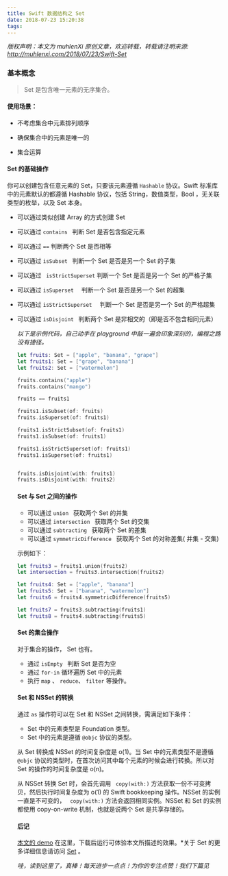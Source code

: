 ```yaml
---
title: Swift 数据结构之 Set
date: 2018-07-23 15:20:38
tags:
---
```


*版权声明：本文为 muhlenXi 原创文章，欢迎转载，转载请注明来源: <http://muhlenxi.com/2018/07/23/Swift-Set>*

### 基本概念

> Set 是包含唯一元素的无序集合。

<!-- more -->

#### 使用场景：

- 不考虑集合中元素排列顺序

- 确保集合中的元素是唯一的
- 集合运算

#### Set 的基础操作

你可以创建包含任意元素的 Set，只要该元素遵循  `Hashable` 协议。Swift 标准库中的元素默认的都遵循 Hashable 协议，包括 String，数值类型，Bool ，无关联类型的枚举，以及 Set 本身。

- 可以通过类似创建  Array  的方式创建  Set

- 可以通过  `contains `  判断 Set 是否包含指定元素

- 可以通过  `==`  判断两个  Set  是否相等

- 可以通过  `isSubset `  判断一个 Set 是否是另一个 Set 的子集

- 可以通过  ` isStrictSuperset`  判断一个 Set 是否是另一个 Set 的严格子集

- 可以通过  `isSuperset  ` 判断一个 Set 是否是另一个 Set 的超集

- 可以通过  `isStrictSuperset  ` 判断一个 Set 是否是另一个 Set 的严格超集

- 可以通过  `isDisjoint `  判断两个 Set 是非相交的（即是否不包含相同元素）

  

  *以下是示例代码，自己动手在 playground 中敲一遍会印象深刻的，编程之路没有捷径。*

  

  ```swift
  let fruits: Set = ["apple", "banana", "grape"]
  let fruits1: Set = ["grape", "banana"]
  let fruits2: Set = ["watermelon"]
  
  fruits.contains("apple")
  fruits.contains("mango")
  
  fruits == fruits1
  
  fruits1.isSubset(of: fruits)
  fruits.isSuperset(of: fruits1)
  
  fruits1.isStrictSubset(of: fruits1)
  fruits1.isSubset(of: fruits1)
  
  fruits1.isStrictSuperset(of: fruits1)
  fruits1.isSuperset(of: fruits1)
  
  
  fruits.isDisjoint(with: fruits1)
  fruits.isDisjoint(with: fruits2)
  ```

  

  #### Set 与 Set 之间的操作

  

  - 可以通过 `union `  获取两个 Set 的并集
  - 可以通过 `intersection ` 获取两个 Set 的交集
  - 可以通过 `subtracting `  获取两个 Set 的差集
  - 可以通过 `symmetricDifference `  获取两个 Set 的对称差集( 并集 - 交集)

  

  示例如下：

  

  ```swift
  let fruits3 = fruits1.union(fruits2)
  let intersection = fruits3.intersection(fruits2)
  
  let fruits4: Set = ["apple", "banana"]
  let fruits5: Set = ["banana", "watermelon"]
  let fruits6 = fruits4.symmetricDifference(fruits5)
  
  let fruits7 = fruits3.subtracting(fruits1)
  let fruits8 = fruits4.subtracting(fruits5)
  ```

  

  #### Set 的集合操作

  

  对于集合的操作， Set 也有。

  - 通过 `isEmpty ` 判断 Set 是否为空
  - 通过 `for-in` 循环遍历 Set 中的元素
  - 执行 `map` 、 `reduce`、 `filter` 等操作。

  

  #### Set 和 NSSet 的转换

  

  通过 `as`  操作符可以在 Set 和 NSSet 之间转换，需满足如下条件：

  - Set 中的元素类型是 Foundation 类型。
  - Set 中的元素是遵循 ` @objc ` 协议的类型。

  

  从 Set 转换成 NSSet 的时间复杂度是 o(1)。当 Set 中的元素类型不是遵循 ` @objc ` 协议的类型时，在首次访问其中每个元素的时候会进行转换。所以对 Set 的操作的时间复杂度是 o(n)。

  

  从 NSSet 转换 Set 时，会首先调用  ` copy(with:)`  方法获取一份不可变拷贝，然后执行时间复杂度为 o(1)  的  Swift bookkeeping 操作。NSSet 的实例一直是不可变的，  ` copy(with:)`  方法会返回相同实例。NSSet 和 Set 的实例都使用 copy-on-write 机制，也就是说两个 Set 是共享存储的。

  

  #### 后记

  [本文的 demo](https://github.com/muhlenXi-Team/Swift-data-structure) 在这里，下载后运行可体验本文所描述的效果。*关于 Set 的更多详细信息请访问 [Set](https://developer.apple.com/documentation/swift/set) 。

  

  *哇，读到这里了，真棒！每天进步一点点！为你的专注点赞！我们下篇见*

  

  







